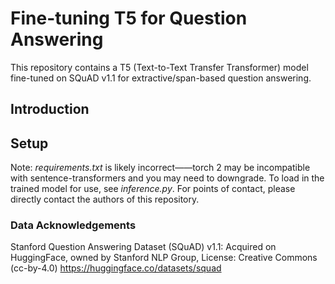 # Fine-tuning T5 for Question Answering

This repository contains a T5 (Text-to-Text Transfer Transformer) model fine-tuned on SQuAD v1.1 for extractive/span-based question answering.

## Introduction

## Setup

Note: _requirements.txt_ is likely incorrect——torch 2 may be incompatible with sentence-transformers and you may need to downgrade.
To load in the trained model for use, see _inference.py_.
For points of contact, please directly contact the authors of this repository.

### Data Acknowledgements

Stanford Question Answering Dataset (SQuAD) v1.1: Acquired on HuggingFace, owned by Stanford NLP Group, License: Creative Commons (cc-by-4.0)
https://huggingface.co/datasets/squad
